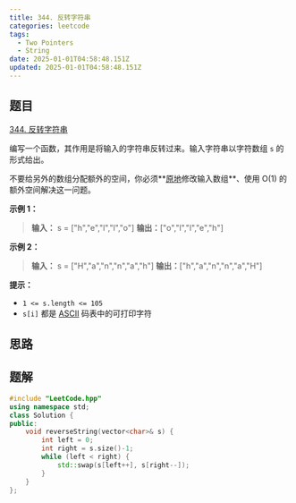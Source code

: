 ```yaml
---
title: 344. 反转字符串
categories: leetcode
tags: 
  - Two Pointers
  - String
date: 2025-01-01T04:58:48.151Z
updated: 2025-01-01T04:58:48.151Z
---
```


<!--more-->

## 题目

[344. 反转字符串](https://leetcode.cn/problems/reverse-string)

编写一个函数，其作用是将输入的字符串反转过来。输入字符串以字符数组 `s` 的形式给出。

不要给另外的数组分配额外的空间，你必须**[原地](https://baike.baidu.com/item/原地算法)修改输入数组**、使用 O(1)
的额外空间解决这一问题。



**示例 1：**

> 
> 
> **输入：** s = ["h","e","l","l","o"]
> **输出：**["o","l","l","e","h"]
> 

**示例 2：**

> 
> 
> **输入：** s = ["H","a","n","n","a","h"]
> **输出：**["h","a","n","n","a","H"]



**提示：**

  * `1 <= s.length <= 105`
  * `s[i]` 都是 [ASCII](https://baike.baidu.com/item/ASCII) 码表中的可打印字符



## 思路


## 题解

```cpp
#include "LeetCode.hpp"
using namespace std;
class Solution {
public:
    void reverseString(vector<char>& s) {
        int left = 0;
        int right = s.size()-1;
        while (left < right) {
            std::swap(s[left++], s[right--]);
        }
    }
};
```
